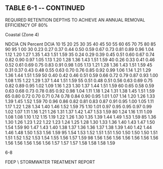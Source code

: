 ## TABLE  6-1 -- CONTINUED 
 
REQUIRED  RETENTION  DEPTHS  TO  ACHIEVE  AN 
ANNUAL  REMOVAL  EFFICIENCY  OF 80% 
 
 
Coastal (Zone 4)
 
 
NDCIA 
CN 
Percent DCIA 
10 
15 
20 
25 
30 
35 
40 
45 
50 
55 
60 
65 
70 
75 
80 
85 
90 
95 
1 00 
30 
0.23 
0.27 
0.37 
0.44 
0.50 
0.59 
0.67 
0.73 
0.81 
0.89 
0.96 
1.04 
1.12 
1.20 
1.27 
1.35 
1.43 
1.51 
1.59 
35 
0.24 
0.29 
0.39 
0.45 
0.51 
0.60 
0.67 
0.74 
0.82 
0.90 
0.97 
1.05 
1.13 
1.20 
1.28 
1.36 
1.43 
1.51 
1.59 
40 
0.26 
0.33 
0.41 
0.46 
0.52 
0.61 
0.69 
0.75 
0.83 
0.91 
0.98 
1.05 
1.13 
1.21 
1.28 
1.36 
1.43 
1.51 
1.59 
45 
0.31 
0.37 
0.43 
0.48 
0.55 
0.63 
0.70 
0.76 
0.85 
0.92 
0.99 
1.06 
1.14 
1.21 
1.29 
1.36 
1.44 
1.51 
1.59 
50 
0.40 
0.42 
0.46 
0.51 
0.59 
0.66 
0.72 
0.79 
0.87 
0.93 
1.00 
1.08 
1.15 
1.22 
1.29 
1.37 
1.44 
1.51 
1.59 
55 
0.51 
0.48 
0.51 
0.56 
0.63 
0.69 
0.75 
0.82 
0.89 
0.95 
1.02 
1.09 
1.16 
1.23 
1.30 
1.37 
1.44 
1.51 
1.59 
60 
0.65 
0.58 
0.59 
0.63 
0.68 
0.73 
0.78 
0.85 
0.92 
0.98 
1.04 
1.11 
1.18 
1.24 
1.31 
1.38 
1.45 
1.51 
1.59 
65 
0.80 
0.72 
0.70 
0.71 
0.74 
0.78 
0.84 
0.90 
0.95 
1.01 
1.07 
1.14 
1.20 
1.26 
1.33 
1.39 
1.45 
1.52 
1.59 
70 
0.96 
0.86 
0.82 
0.81 
0.83 
0.87 
0.91 
0.95 
1.00 
1.05 
1.11 
1.17 
1.22 
1.28 
1.34 
1.40 
1.46 
1.52 
1.59 
75 
1.10 
1.01 
0.97 
0.95 
0.95 
0.97 
0.99 
1.02 
1.07 
1.11 
1.16 
1.21 
1.26 
1.31 
1.37 
1.42 
1.47 
1.53 
1.59 
80 
1.24 
1.16 
1.11 
1.09 
1.08 
1.08 
1.10 
1.12 
1.15 
1.19 
1.22 
1.26 
1.30 
1.35 
1.39 
1.44 
1.49 
1.53 
1.59 
85 
1.36 
1.30 
1.26 
1.23 
1.22 
1.22 
1.23 
1.24 
1.25 
1.28 
1.30 
1.33 
1.36 
1.40 
1.43 
1.47 
1.50 
1.54 
1.59 
90 
1.47 
1.43 
1.40 
1.38 
1.37 
1.36 
1.36 
1.37 
1.38 
1.39 
1.40 
1.42 
1.44 
1.46 
1.48 
1.50 
1.53 
1.56 
1.59 
95 
1.54 
1.53 
1.52 
1.51 
1.51 
1.50 
1.50 
1.50 
1.50 
1.51 
1.51 
1.52 
1.52 
1.53 
1.54 
1.55 
1.56 
1.57 
1.59 
98 
1.56 
1.56 
1.56 
1.56 
1.56 
1.56 
1.56 
1.56 
1.56 
1.56 
1.56 
1.56 
1.57 
1.57 
1.57 
1.58 
1.58 
1.58 
1.59 
 
6-8

FDEP \ STORMWATER  TREATMENT  REPORT
